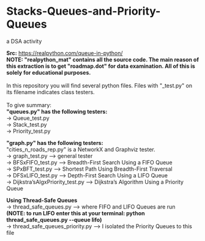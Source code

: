 # Stacks-Queues-and-Priority-Queues
a DSA activity

**Src:** https://realpython.com/queue-in-python/ <br>
**NOTE: "realpython_mat" contains all the source code. The main reason of this extraction is to get "roadmap.dot" for data examination. All of this is solely for educational purposes.**<br><br>
In this repository you will find several python files. Files with "_test.py" on its filename indicates class testers.<br><br>
To give summary:<br>
**"queues.py" has the following testers:**<br>
    -> Queue_test.py<br>
    -> Stack_test.py<br>
    -> Priority_test.py<br>

**"graph.py" has the following testers:**<br>
"cities_n_roads_rep.py" is a NetworkX and Graphviz tester. <br>
    -> graph_test.py --> general tester<br>
    -> BFSxFIFO_test.py --> Breadth-First Search Using a FIFO Queue<br>
    -> SPxBFT_test.py --> Shortest Path Using Breadth-First Traversal<br>
    -> DFSxLIFO_test.py --> Depth-First Search Using a LIFO Queue<br>
    -> Dijkstra’sAlgxPriority_test.py --> Dijkstra’s Algorithm Using a Priority Queue<br>

**Using Thread-Safe Queues**<br>
    -> thread_safe_queues.py --> where FIFO and LIFO Queues are run<br> 
    **(NOTE: to run LIFO enter this at your terminal: python thread_safe_queues.py --queue lifo)**<br> 
    -> thread_safe_queues_priority.py --> I isolated the Priority Queues to this file<br>